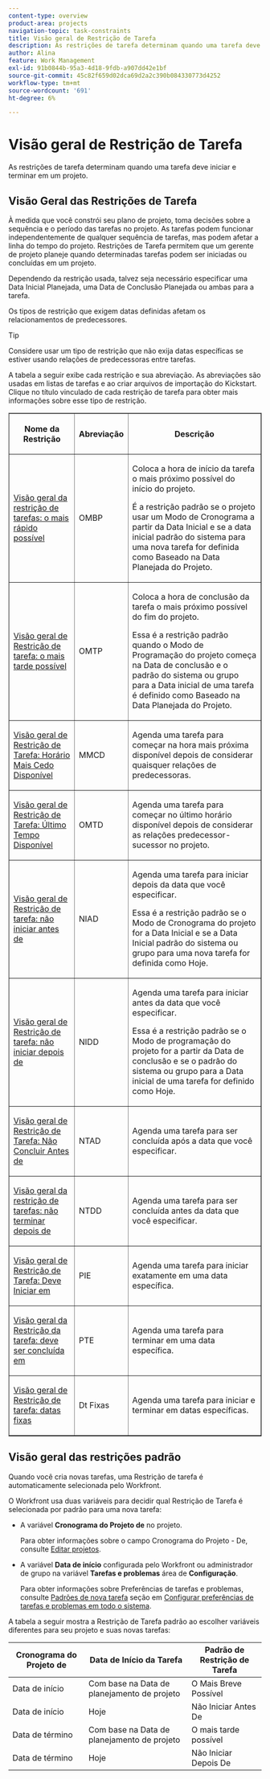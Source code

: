 ```yaml
---
content-type: overview
product-area: projects
navigation-topic: task-constraints
title: Visão geral de Restrição de Tarefa
description: As restrições de tarefa determinam quando uma tarefa deve iniciar e terminar em um projeto.
author: Alina
feature: Work Management
exl-id: 91b0844b-95a3-4d18-9fdb-a907dd42e1bf
source-git-commit: 45c82f659d02dca69d2a2c390b084330773d4252
workflow-type: tm+mt
source-wordcount: '691'
ht-degree: 6%

---
```


# Visão geral de Restrição de Tarefa

As restrições de tarefa determinam quando uma tarefa deve iniciar e terminar em um projeto.

## Visão Geral das Restrições de Tarefa

À medida que você constrói seu plano de projeto, toma decisões sobre a sequência e o período das tarefas no projeto. As tarefas podem funcionar independentemente de qualquer sequência de tarefas, mas podem afetar a linha do tempo do projeto. Restrições de Tarefa permitem que um gerente de projeto planeje quando determinadas tarefas podem ser iniciadas ou concluídas em um projeto.

Dependendo da restrição usada, talvez seja necessário especificar uma Data Inicial Planejada, uma Data de Conclusão Planejada ou ambas para a tarefa.

Os tipos de restrição que exigem datas definidas afetam os relacionamentos de predecessores.

>[!TIP]
>
>Considere usar um tipo de restrição que não exija datas específicas se estiver usando relações de predecessoras entre tarefas.

A tabela a seguir exibe cada restrição e sua abreviação. As abreviações são usadas em listas de tarefas e ao criar arquivos de importação do Kickstart. Clique no título vinculado de cada restrição de tarefa para obter mais informações sobre esse tipo de restrição.

<table border="1" cellspacing="15" cellpadding="1"> 
 <col> 
 <col> 
 <col>
 <thead> 
  <tr> 
   <th> <p><strong>Nome da Restrição</strong> </p> </th> 
   <th> <p><strong>Abreviação</strong> </p> </th> 
   <th> <p><strong>Descrição</strong> </p> </th> 
  </tr> 
 </thead> 
 <tbody> 
  <tr> 
   <td scope="col"> <p><a href="../../../manage-work/tasks/task-constraints/as-soon-as-possible.md" class="MCXref xref">Visão geral da restrição de tarefas: o mais rápido possível</a> </p> </td> 
   <td scope="col"> <p>OMBP</p> </td>
   <td scope="col"> <p>Coloca a hora de início da tarefa o mais próximo possível do início do projeto.</p> 
   <p>É a restrição padrão se o projeto usar um Modo de Cronograma a partir da Data Inicial e se a data inicial padrão do sistema para uma nova tarefa for definida como Baseado na Data Planejada do Projeto. </p>
   </td> 
  </tr> 
  <tr> 
   <td scope="col"> <p><a href="../../../manage-work/tasks/task-constraints/as-late-as-possible.md" class="MCXref xref">Visão geral de Restrição de tarefa: o mais tarde possível </a> </p> </td> 
   <td scope="col"> <p>OMTP</p> </td> 
   <td scope="col"> <p>Coloca a hora de conclusão da tarefa o mais próximo possível do fim do projeto.</p> 
   <p>Essa é a restrição padrão quando o Modo de Programação do projeto começa na Data de conclusão e o padrão do sistema ou grupo para a Data inicial de uma tarefa é definido como Baseado na Data Planejada do Projeto. </p>
   </td> 
  </tr> 
  <tr> 
   <td scope="col"> <p><a href="../../../manage-work/tasks/task-constraints/earliest-available-time.md" class="MCXref xref">Visão geral de Restrição de Tarefa: Horário Mais Cedo Disponível</a> </p> </td> 
   <td scope="col"> <p>MMCD</p> </td> 
 <td scope="col"> <p>Agenda uma tarefa para começar na hora mais próxima disponível depois de considerar quaisquer relações de predecessoras.</p> </td>
  </tr> 
  <tr> 
   <td scope="col"> <p><a href="../../../manage-work/tasks/task-constraints/latest-available-time.md" class="MCXref xref">Visão geral de Restrição de Tarefa: Último Tempo Disponível</a> </p> </td> 
   <td scope="col"> <p>OMTD</p> </td> 
   <td scope="col"> <p>Agenda uma tarefa para começar no último horário disponível depois de considerar as relações predecessor-sucessor no projeto.</p> </td>
  </tr> 
  <tr> 
   <td scope="col"> <p><a href="../../../manage-work/tasks/task-constraints/start-no-earlier-than.md" class="MCXref xref">Visão geral de Restrição de tarefa: não iniciar antes de</a> </p> </td> 
   <td scope="col"> <p>NIAD</p> </td> 
   <td scope="col"> <p>Agenda uma tarefa para iniciar depois da data que você especificar.</p> 
   <p>Essa é a restrição padrão se o Modo de Cronograma do projeto for a Data Inicial e se a Data Inicial padrão do sistema ou grupo para uma nova tarefa for definida como Hoje.   </td> 
  </tr> 
  <tr> 
   <td scope="col"> <p><a href="../../../manage-work/tasks/task-constraints/start-no-later-than.md" class="MCXref xref">Visão geral de Restrição de tarefa: não iniciar depois de</a> </p> </td> 
   <td scope="col"> <p>NIDD</p> </td> 
   <td scope="col"> <p>Agenda uma tarefa para iniciar antes da data que você especificar.</p> 
   <p>Essa é a restrição padrão se o Modo de programação do projeto for a partir da Data de conclusão e se o padrão do sistema ou grupo para a Data inicial de uma tarefa for definido como Hoje. 
   </td> 
  </tr> 
  <tr> 
   <td scope="col"> <p><a href="../../../manage-work/tasks/task-constraints/finish-no-earlier-than.md" class="MCXref xref">Visão geral de Restrição de Tarefa: Não Concluir Antes de</a> </p> </td> 
   <td scope="col"> <p>NTAD</p> </td>
   <td scope="col"> <p>Agenda uma tarefa para ser concluída após a data que você especificar.</p> </td> 
  </tr> 
  <tr> 
   <td scope="col"> <p><a href="../../../manage-work/tasks/task-constraints/finish-no-later-than.md" class="MCXref xref">Visão geral da restrição de tarefas: não terminar depois de</a> </p> </td> 
   <td scope="col"> <p>NTDD</p> </td> 
   <td scope="col"> <p>Agenda uma tarefa para ser concluída antes da data que você especificar.</p> </td> 
  </tr> 
  <tr> 
   <td> <p><a href="../../../manage-work/tasks/task-constraints/must-start-on.md" class="MCXref xref">Visão geral de Restrição de Tarefa: Deve Iniciar em</a> </p> </td> 
   <td scope="col"> <p>PIE</p> </td> 
   <td scope="col"> <p>Agenda uma tarefa para iniciar exatamente em uma data específica.</p> </td> 
  </tr> 
  <tr> 
   <td> <p><a href="../../../manage-work/tasks/task-constraints/must-finish-on.md" class="MCXref xref">Visão geral da Restrição da tarefa: deve ser concluída em</a> </p> </td> 
   <td scope="col"> <p>PTE</p> </td> 
   <td scope="col"> <p>Agenda uma tarefa para terminar em uma data específica.</p> </td>
  </tr> 
  <tr> 
   <td> <p><a href="../../../manage-work/tasks/task-constraints/fixed-dates.md" class="MCXref xref">Visão geral de Restrição de tarefa: datas fixas</a> </p> </td> 
   <td> <p>Dt Fixas</p> </td> 
   <td> <p>Agenda uma tarefa para iniciar e terminar em datas específicas.</p> </td> 
  </tr> 
 </tbody> 
</table>

## Visão geral das restrições padrão

Quando você cria novas tarefas, uma Restrição de tarefa é automaticamente selecionada pelo Workfront.

O Workfront usa duas variáveis para decidir qual Restrição de Tarefa é selecionada por padrão para uma nova tarefa:

* A variável **Cronograma do Projeto de** no projeto.

  Para obter informações sobre o campo Cronograma do Projeto - De, consulte [Editar projetos](../../../manage-work/projects/manage-projects/edit-projects.md).

* A variável **Data de início** configurada pelo Workfront ou administrador de grupo na variável **Tarefas e problemas** área de **Configuração**.

  Para obter informações sobre Preferências de tarefas e problemas, consulte [Padrões de nova tarefa](../../../administration-and-setup/set-up-workfront/configure-system-defaults/set-task-issue-preferences.md#new-task-defaults) seção em [Configurar preferências de tarefas e problemas em todo o sistema](../../../administration-and-setup/set-up-workfront/configure-system-defaults/set-task-issue-preferences.md).

A tabela a seguir mostra a Restrição de Tarefa padrão ao escolher variáveis diferentes para seu projeto e suas novas tarefas:

| Cronograma do Projeto de | Data de Início da Tarefa | Padrão de Restrição de Tarefa |
|---|---|---|
| Data de início | Com base na Data de planejamento de projeto | O Mais Breve Possível |
| Data de início | Hoje | Não Iniciar Antes De |
| Data de término | Com base na Data de planejamento de projeto | O mais tarde possível |
| Data de término | Hoje | Não Iniciar Depois De |
